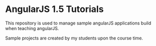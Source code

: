# AngularJS 1.5 Tutorials

This repository is used to manage sample angularJS applications build when teaching angularJS.

Sample projects are created by my students upon the course time.
